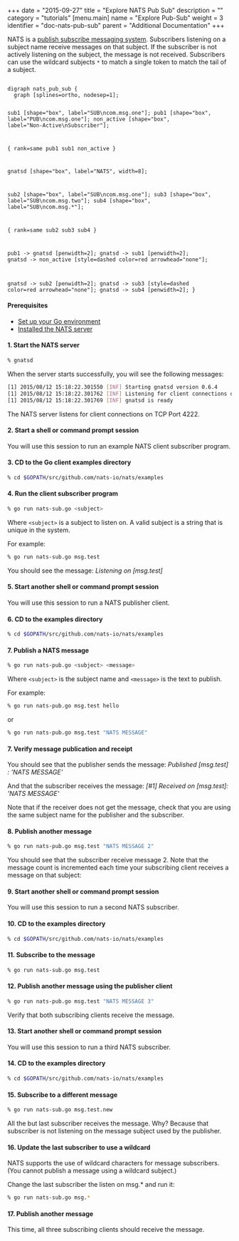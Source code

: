 +++
date = "2015-09-27"
title = "Explore NATS Pub Sub"
description = ""
category = "tutorials"
[menu.main]
  name = "Explore Pub-Sub"
  weight = 3
  identifier = "doc-nats-pub-sub"
  parent = "Additional Documentation"
+++

NATS is a [publish subscribe messaging system](/doc/writing_applications/concepts). Subscribers listening on a subject name receive messages on that subject. If the subscriber is not actively listening on the subject, the message is not received. Subscribers can use the wildcard subjects `*` to match a single token to match the tail of a subject.

<div class="graphviz"><code data-viz="dot">
digraph nats_pub_sub {
  graph [splines=ortho, nodesep=1];

  sub1 [shape="box", label="SUB\ncom.msg.one"];
  pub1 [shape="box", label="PUB\ncom.msg.one"];
  non_active [shape="box", label="Non-Active\nSubscriber"];
  
  {
    rank=same
    pub1 sub1 non_active
  }

  gnatsd [shape="box", label="NATS", width=8];

  sub2 [shape="box", label="SUB\ncom.msg.one"];
  sub3 [shape="box", label="SUB\ncom.msg.two"];
  sub4 [shape="box", label="SUB\ncom.msg.*"];

  {
    rank=same
    sub2 sub3 sub4
  }

  pub1 -> gnatsd [penwidth=2];
  gnatsd -> sub1 [penwidth=2];
  gnatsd -> non_active [style=dashed color=red arrowhead="none"];

  gnatsd -> sub2 [penwidth=2];
  gnatsd -> sub3 [style=dashed color=red arrowhead="none"];
  gnatsd -> sub4 [penwidth=2];
}
</code></div>

#### Prerequisites

- [Set up your Go environment](/documentation/tutorials/go-install/)
- [Installed the NATS server](/documentation/tutorials/gnatsd-install/)

#### 1. Start the NATS server

```sh
% gnatsd
```

When the server starts successfully, you will see the following messages:

```sh
[1] 2015/08/12 15:18:22.301550 [INF] Starting gnatsd version 0.6.4
[1] 2015/08/12 15:18:22.301762 [INF] Listening for client connections on 0.0.0.0:4222
[1] 2015/08/12 15:18:22.301769 [INF] gnatsd is ready
```

The NATS server listens for client connections on TCP Port 4222.

#### 2. Start a shell or command prompt session

You will use this session to run an example NATS client subscriber program.

#### 3. CD to the Go client examples directory

```sh
% cd $GOPATH/src/github.com/nats-io/nats/examples
```

#### 4. Run the client subscriber program

```sh
% go run nats-sub.go <subject>
```

Where `<subject>` is a subject to listen on. A valid subject is a string that is unique in the system.

For example:

```sh
% go run nats-sub.go msg.test
```

You should see the message: *Listening on [msg.test]*

#### 5. Start another shell or command prompt session

You will use this session to run a NATS publisher client.

#### 6. CD to the examples directory

```sh
% cd $GOPATH/src/github.com/nats-io/nats/examples
```

#### 7. Publish a NATS message

```sh
% go run nats-pub.go <subject> <message>
```

Where `<subject>` is the subject name and `<message>` is the text to publish.

For example:

```sh
% go run nats-pub.go msg.test hello
```

or

```sh
% go run nats-pub.go msg.test "NATS MESSAGE"
```

#### 7. Verify message publication and receipt

You should see that the publisher sends the message: *Published [msg.test] : 'NATS MESSAGE'*

And that the subscriber receives the message: *[#1] Received on [msg.test]: 'NATS MESSAGE'*

Note that if the receiver does not get the message, check that you are using the same subject name for the publisher and the subscriber.

#### 8. Publish another message

```sh
% go run nats-pub.go msg.test "NATS MESSAGE 2"
```

You should see that the subscriber receive message 2. Note that the message count is incremented each time your subscribing client receives a message on that subject:

#### 9. Start another shell or command prompt session

You will use this session to run a second NATS subscriber.

#### 10. CD to the examples directory

```sh
% cd $GOPATH/src/github.com/nats-io/nats/examples
```

#### 11. Subscribe to the message

```sh
% go run nats-sub.go msg.test
```

#### 12. Publish another message using the publisher client

```sh
% go run nats-pub.go msg.test "NATS MESSAGE 3"
```

Verify that both subscribing clients receive the message.

#### 13. Start another shell or command prompt session

You will use this session to run a third NATS subscriber.

#### 14. CD to the examples directory

```sh
% cd $GOPATH/src/github.com/nats-io/nats/examples
```

#### 15. Subscribe to a different message

```sh
% go run nats-sub.go msg.test.new
```

All the but last subscriber receives the message. Why? Because that subscriber is not listening on the message subject used by the publisher.

#### 16. Update the last subscriber to use a wildcard

NATS supports the use of wildcard characters for message subscribers. (You cannot publish a message using a wildcard subject.)

Change the last subscriber the listen on msg.* and run it:

```sh
% go run nats-sub.go msg.*
```

#### 17. Publish another message

This time, all three subscribing clients should receive the message.
